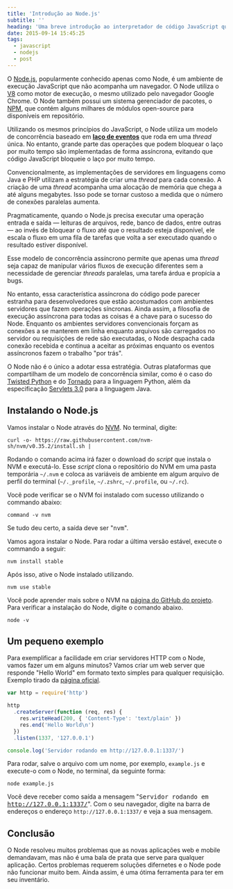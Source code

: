 ```yaml
---
title: 'Introdução ao Node.js'
subtitle: ''
heading: 'Uma breve introdução ao interpretador de código JavaScript que não precisa de um navegador.'
date: 2015-09-14 15:45:25
tags:
  - javascript
  - nodejs
  - post
---
```


O [Node.js](https://nodejs.org/), popularmente conhecido apenas como Node, é um ambiente de execução JavaScript que não acompanha um navegador. O Node utiliza o [V8](https://developers.google.com/v8/) como motor de execução, o mesmo utilizado pelo navegador Google Chrome. O Node também possui um sistema gerenciador de pacotes, o [NPM](https://www.npmjs.com/), que contém alguns milhares de módulos open-source para disponíveis em repositório.

Utilizando os mesmos princípios do JavaScript, o Node utiliza um modelo de concorrência baseado em **[laço de eventos](https://pt.wikipedia.org/wiki/La%C3%A7o_de_eventos)** que roda em uma _thread_ única. No entanto, grande parte das operações que podem bloquear o laço por muito tempo são implementadas de forma assíncrona, evitando que código JavaScript bloqueie o laço por muito tempo.

Convencionalmente, as implementações de servidores em linguagens como Java e PHP utilizam a estratégia de criar uma _thread_ para cada conexão. A criação de uma _thread_ acompanha uma alocação de memória que chega a até alguns megabytes. Isso pode se tornar custoso a medida que o número de conexões paralelas aumenta.

Pragmaticamente, quando o Node.js precisa executar uma operação entrada e saída — leituras de arquivos, rede, banco de dados, entre outras — ao invés de bloquear o fluxo até que o resultado esteja disponível, ele escala o fluxo em uma fila de tarefas que volta a ser executado quando o resultado estiver disponível.

Esse modelo de concorrência assíncrono permite que apenas uma _thread_ seja capaz de manipular vários fluxos de execução diferentes sem a necessidade de gerenciar _threads_ paralelas, uma tarefa árdua e propícia a bugs.

No entanto, essa característica assíncrona do código pode parecer estranha para desenvolvedores que estão acostumados com ambientes servidores que fazem operações síncronas. Ainda assim, a filosofia de execução assíncrona para todas as coisas é a chave para o sucesso do Node. Enquanto os ambientes servidores convencionais forçam as conexões a se manterem em linha enquanto arquivos são carregados no servidor ou requisições de rede são executadas, o Node despacha cada conexão recebida e continua a aceitar as próximas enquanto os eventos assíncronos fazem o trabalho "por trás".

O Node não é o único a adotar essa estratégia. Outras plataformas que compartilham de um modelo de concorrência similar, como é o caso do [Twisted Python](https://twistedmatrix.com/trac/) e do [Tornado](http://www.tornadoweb.org/en/stable/) para a linguagem Python, além da especificação [Servlets 3.0](http://www.javabeat.net/asynchronous-servlet-servlet-3-0/) para a linguagem Java.

## Instalando o Node.js

Vamos instalar o Node através do [NVM](https://github.com/creationix/nvm). No terminal, digite:

```
curl -o- https://raw.githubusercontent.com/nvm-sh/nvm/v0.35.2/install.sh |
```

Rodando o comando acima irá fazer o download do _script_ que instala o NVM e executá-lo. Esse _script_ clona o repositório do NVM em uma pasta temporária `~/.nvm` e coloca as variáveis de ambiente em algum arquivo de perfil do terminal (`~/._profile`, `~/.zshrc`, `~/.profile`, ou `~/.rc`).

Você pode verificar se o NVM foi instalado com sucesso utilizando o commando abaixo:

```
command -v nvm
```

Se tudo deu certo, a saída deve ser "<samp>nvm</samp>".

Vamos agora instalar o Node. Para rodar a última versão estável, execute o commando a seguir:

```
nvm install stable
```

Após isso, ative o Node instalado utilizando.

```
nvm use stable
```

Você pode aprender mais sobre o NVM na [página do GitHub do projeto](https://github.com/nvm-sh/nvm). Para verificar a instalação do Node, digite o comando abaixo.

```
node -v
```

## Um pequeno exemplo

Para exemplificar a facilidade em criar servidores HTTP com o Node, vamos fazer um em alguns minutos? Vamos criar um web server que responde "Hello World" em formato texto simples para qualquer requisição. Exemplo tirado da [página oficial](https://nodejs.org/).

```js
var http = require('http')

http
  .createServer(function (req, res) {
    res.writeHead(200, { 'Content-Type': 'text/plain' })
    res.end('Hello World\n')
  })
  .listen(1337, '127.0.0.1')

console.log('Servidor rodando em http://127.0.0.1:1337/')
```

Para rodar, salve o arquivo com um nome, por exemplo, `example.js` e execute-o com o Node, no terminal, da seguinte forma:

```
node example.js
```

Você deve receber como saída a mensagem "<samp>Servidor rodando em http://127.0.0.1:1337/</samp>". Com o seu navegador, digite na barra de endereços o endereço `http://127.0.0.1:1337/` e veja a sua mensagem.

## Conclusão

O Node resolveu muitos problemas que as novas aplicações web e mobile demandavam, mas não é uma bala de prata que serve para qualquer aplicação. Certos problemas requerem soluções difernetes e o Node pode não funcionar muito bem. Ainda assim, é uma ótima ferramenta para ter em seu inventário.
